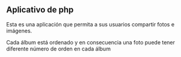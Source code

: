 ## Aplicativo de php

Esta es una aplicación que permita a sus usuarios
compartir fotos e imágenes.

Cada álbum está ordenado y en consecuencia una foto puede tener diferente número de orden en cada álbum
